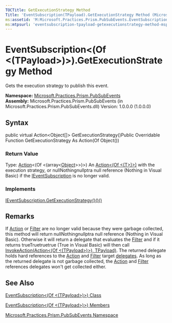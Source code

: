 ```yaml
---
TOCTitle: GetExecutionStrategy Method
Title: 'EventSubscription(TPayload).GetExecutionStrategy Method (Microsoft.Practices.Prism.PubSubEvents)'
ms:assetid: 'M:Microsoft.Practices.Prism.PubSubEvents.EventSubscription\`1.GetExecutionStrategy'
ms:mtpsurl: 'eventsubscription-tpayload-getexecutionstrategy-method-mspp-pubsubevents.md'
---
```


# EventSubscription&lt;(Of &lt;(TPayload&gt;)&gt;).GetExecutionStrategy Method

Gets the execution strategy to publish this event.

**Namespace:** [Microsoft.Practices.Prism.PubSubEvents](https://msdn.microsoft.com/library/microsoft.practices.prism.pubsubevents)
**Assembly:** Microsoft.Practices.Prism.PubSubEvents (in Microsoft.Practices.Prism.PubSubEvents.dll) Version: 1.0.0.0 (1.0.0.0)

## Syntax
public virtual Action&lt;Object[]&gt; GetExecutionStrategy()Public Overridable Function GetExecutionStrategy As Action(Of Object())
### Return Value

Type: [Action](http://msdn.microsoft.com/en-us/library/018hxwa8)&lt;(Of &lt;(array&lt;[Object](http://msdn.microsoft.com/en-us/library/e5kfa45b)&gt;&gt;)&gt;)
An [Action&lt;(Of &lt;(T&gt;)&gt;)](http://msdn.microsoft.com/en-us/library/018hxwa8) with the execution strategy, or nullNothingnullptra null reference (Nothing in Visual Basic) if the [IEventSubscription](https://msdn.microsoft.com/library/microsoft.practices.prism.pubsubevents.ieventsubscription) is no longer valid.
### Implements

[IEventSubscription.GetExecutionStrategy()()()](https://msdn.microsoft.com/library/microsoft.practices.prism.pubsubevents.ieventsubscription.getexecutionstrategy)

## Remarks

 If [Action](https://msdn.microsoft.com/library/microsoft.practices.prism.pubsubevents.eventsubscription%601.action) or [Filter](https://msdn.microsoft.com/library/microsoft.practices.prism.pubsubevents.eventsubscription%601.filter) are no longer valid because they were garbage collected, this method will return nullNothingnullptra null reference (Nothing in Visual Basic). Otherwise it will return a delegate that evaluates the [Filter](https://msdn.microsoft.com/library/microsoft.practices.prism.pubsubevents.eventsubscription%601.filter) and if it returns trueTruetruetrue (True in Visual Basic) will then call [InvokeAction(Action&lt;(Of &lt;(TPayload&gt;)&gt;), TPayload)](https://msdn.microsoft.com/library/microsoft.practices.prism.pubsubevents.eventsubscription%601.invokeaction(system.action%7b%600%7d%2c%600)). The returned delegate holds hard references to the [Action](https://msdn.microsoft.com/library/microsoft.practices.prism.pubsubevents.eventsubscription%601.action) and [Filter](https://msdn.microsoft.com/library/microsoft.practices.prism.pubsubevents.eventsubscription%601.filter) target [delegates](http://msdn.microsoft.com/en-us/library/y22acf51). As long as the returned delegate is not garbage collected, the [Action](https://msdn.microsoft.com/library/microsoft.practices.prism.pubsubevents.eventsubscription%601.action) and [Filter](https://msdn.microsoft.com/library/microsoft.practices.prism.pubsubevents.eventsubscription%601.filter) references delegates won't get collected either.

## See Also
[EventSubscription&lt;(Of &lt;(TPayload&gt;)&gt;) Class](https://msdn.microsoft.com/library/microsoft.practices.prism.pubsubevents.eventsubscription%601)

[EventSubscription&lt;(Of &lt;(TPayload&gt;)&gt;) Members](https://msdn.microsoft.com/allmembers.t:microsoft.practices.prism.pubsubevents.eventsubscription%601)

[Microsoft.Practices.Prism.PubSubEvents Namespace](https://msdn.microsoft.com/library/microsoft.practices.prism.pubsubevents)
